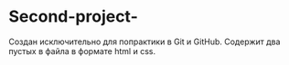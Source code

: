 # Second-project-

Создан исключительно для попрактики в Git и GitHub. Содержит два пустых в файла в формате html и css.
